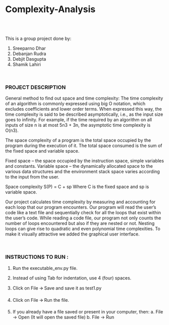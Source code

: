 # Complexity-Analysis

<br>
<br>

This is a group project done by:
1. Sreeparno Dhar
2. Debanjan Rudra
3. Debjit Dasgupta
4. Shamik Lahiri

<br>

<h3> PROJECT DESCRIPTION </h3>

General method to find out space and time complexity:
The time complexity of an algorithm is commonly expressed using big O notation, which excludes coefficients and lower order terms. When expressed this way, the time complexity is said to be described asymptotically, i.e., as the input size goes to infinity.
For example, if the time required by an algorithm on all inputs of size n is at most 5n3 + 3n, the asymptotic time complexity is O(n3).

The space complexity of a program is the total space occupied by the program during the execution of it. The total space consumed is the sum of the fixed space and variable space. 

Fixed space – the space occupied by the instruction space, simple variables and constants. 
Variable space – the dynamically allocated space to the various data structures and the environment stack space varies according to the input from the user. 

Space complexity S(P) = C + sp
Where C is the fixed space and sp is variable space.


Our project calculates time complexity by measuring and accounting for each loop that our program encounters. Our program will read the user’s code like a text file and sequentially check for all the loops that exist within the user’s code. While reading a code file, our program not only counts the number of loops encountered but also if they are nested or not. Nesting loops can give rise to quadratic and even polynomial time complexities.
To make it visually attractive we added the graphical user interface.


<br>

<h3> INSTRUCTIONS TO RUN : </h3>

1. Run the executable_env.py file.
2. Instead of using Tab for indentation, use 4 (four) spaces.
3. Click on File 🡪 Save and save it as test1.py 
4. Click on File 🡪 Run the file.

5. If you already have a file saved or present in your computer, then:
  a.  File -> Open (It will open the saved file)
  b.  File -> Run
